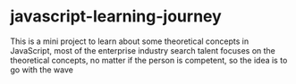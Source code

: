 # javascript-learning-journey
This is a mini project to learn about some theoretical concepts in JavaScript, most of the enterprise industry search talent focuses on the theoretical concepts, no matter if the person is competent, so the idea is to go with the wave 

